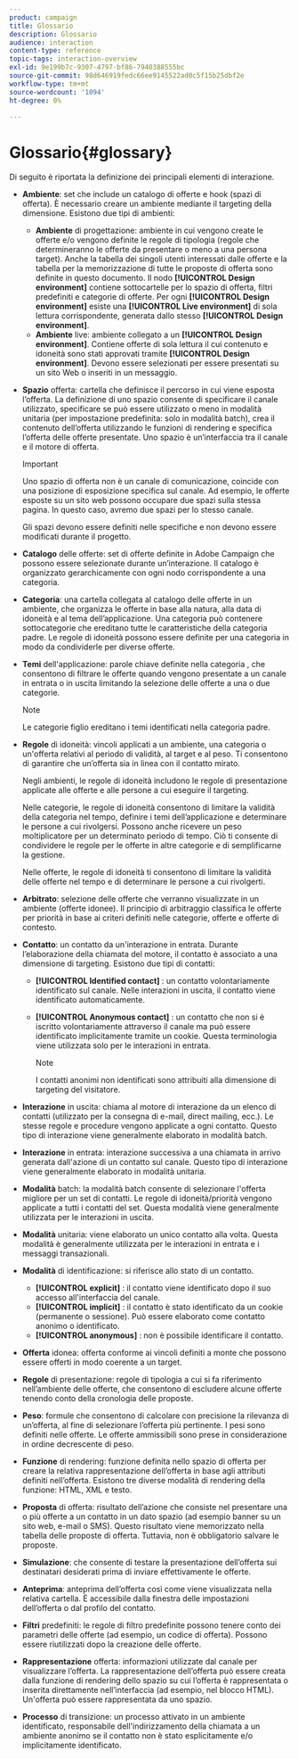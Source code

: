 ```yaml
---
product: campaign
title: Glossario
description: Glossario
audience: interaction
content-type: reference
topic-tags: interaction-overview
exl-id: 9e199b7c-9307-4797-bf86-7940388555bc
source-git-commit: 98d646919fedc66ee9145522ad0c5f15b25dbf2e
workflow-type: tm+mt
source-wordcount: '1094'
ht-degree: 0%

---
```


# Glossario{#glossary}

Di seguito è riportata la definizione dei principali elementi di interazione.

* **Ambiente**: set che include un catalogo di offerte e hook (spazi di offerta). È necessario creare un ambiente mediante il targeting della dimensione. Esistono due tipi di ambienti:

   * **Ambiente** di progettazione: ambiente in cui vengono create le offerte e/o vengono definite le regole di tipologia (regole che determineranno le offerte da presentare o meno a una persona target). Anche la tabella dei singoli utenti interessati dalle offerte e la tabella per la memorizzazione di tutte le proposte di offerta sono definite in questo documento. Il nodo **[!UICONTROL Design environment]** contiene sottocartelle per lo spazio di offerta, filtri predefiniti e categorie di offerte. Per ogni **[!UICONTROL Design environment]** esiste una **[!UICONTROL Live environment]** di sola lettura corrispondente, generata dallo stesso **[!UICONTROL Design environment]**.
   * **Ambiente** live: ambiente collegato a un  **[!UICONTROL Design environment]**. Contiene offerte di sola lettura il cui contenuto e idoneità sono stati approvati tramite **[!UICONTROL Design environment]**. Devono essere selezionati per essere presentati su un sito Web o inseriti in un messaggio.

* **Spazio** offerta: cartella che definisce il percorso in cui viene esposta l’offerta. La definizione di uno spazio consente di specificare il canale utilizzato, specificare se può essere utilizzato o meno in modalità unitaria (per impostazione predefinita: solo in modalità batch), crea il contenuto dell’offerta utilizzando le funzioni di rendering e specifica l’offerta delle offerte presentate. Uno spazio è un’interfaccia tra il canale e il motore di offerta.

   >[!IMPORTANT]
   >
   >Uno spazio di offerta non è un canale di comunicazione, coincide con una posizione di esposizione specifica sul canale. Ad esempio, le offerte esposte su un sito web possono occupare due spazi sulla stessa pagina. In questo caso, avremo due spazi per lo stesso canale.
   >
   >Gli spazi devono essere definiti nelle specifiche e non devono essere modificati durante il progetto.

* **Catalogo** delle offerte: set di offerte definite in Adobe Campaign che possono essere selezionate durante un’interazione. Il catalogo è organizzato gerarchicamente con ogni nodo corrispondente a una categoria.
* **Categoria**: una cartella collegata al catalogo delle offerte in un ambiente, che organizza le offerte in base alla natura, alla data di idoneità e al tema dell’applicazione. Una categoria può contenere sottocategorie che ereditano tutte le caratteristiche della categoria padre. Le regole di idoneità possono essere definite per una categoria in modo da condividerle per diverse offerte.
* **Temi** dell&#39;applicazione: parole chiave definite nella categoria , che consentono di filtrare le offerte quando vengono presentate a un canale in entrata o in uscita limitando la selezione delle offerte a una o due categorie.

   >[!NOTE]
   >
   >Le categorie figlio ereditano i temi identificati nella categoria padre.

* **Regole** di idoneità: vincoli applicati a un ambiente, una categoria o un&#39;offerta relativi al periodo di validità, al target e al peso. Ti consentono di garantire che un’offerta sia in linea con il contatto mirato.

   Negli ambienti, le regole di idoneità includono le regole di presentazione applicate alle offerte e alle persone a cui eseguire il targeting.

   Nelle categorie, le regole di idoneità consentono di limitare la validità della categoria nel tempo, definire i temi dell’applicazione e determinare le persone a cui rivolgersi. Possono anche ricevere un peso moltiplicatore per un determinato periodo di tempo. Ciò ti consente di condividere le regole per le offerte in altre categorie e di semplificarne la gestione.

   Nelle offerte, le regole di idoneità ti consentono di limitare la validità delle offerte nel tempo e di determinare le persone a cui rivolgerti.

* **Arbitrato**: selezione delle offerte che verranno visualizzate in un ambiente (offerte idonee). Il principio di arbitraggio classifica le offerte per priorità in base ai criteri definiti nelle categorie, offerte e offerte di contesto.
* **Contatto**: un contatto da un&#39;interazione in entrata. Durante l’elaborazione della chiamata del motore, il contatto è associato a una dimensione di targeting. Esistono due tipi di contatti:

   * **[!UICONTROL Identified contact]** : un contatto volontariamente identificato sul canale. Nelle interazioni in uscita, il contatto viene identificato automaticamente.
   * **[!UICONTROL Anonymous contact]** : un contatto che non si è iscritto volontariamente attraverso il canale ma può essere identificato implicitamente tramite un cookie. Questa terminologia viene utilizzata solo per le interazioni in entrata.

      >[!NOTE]
      >
      >I contatti anonimi non identificati sono attribuiti alla dimensione di targeting del visitatore.

* **Interazione** in uscita: chiama al motore di interazione da un elenco di contatti (utilizzato per la consegna di e-mail, direct mailing, ecc.). Le stesse regole e procedure vengono applicate a ogni contatto. Questo tipo di interazione viene generalmente elaborato in modalità batch.
* **Interazione** in entrata: interazione successiva a una chiamata in arrivo generata dall&#39;azione di un contatto sul canale. Questo tipo di interazione viene generalmente elaborato in modalità unitaria.
* **Modalità** batch: la modalità batch consente di selezionare l&#39;offerta migliore per un set di contatti. Le regole di idoneità/priorità vengono applicate a tutti i contatti del set. Questa modalità viene generalmente utilizzata per le interazioni in uscita.
* **Modalità** unitaria: viene elaborato un unico contatto alla volta. Questa modalità è generalmente utilizzata per le interazioni in entrata e i messaggi transazionali.
* **Modalità** di identificazione: si riferisce allo stato di un contatto.

   * **[!UICONTROL explicit]** : il contatto viene identificato dopo il suo accesso all&#39;interfaccia del canale.
   * **[!UICONTROL implicit]** : il contatto è stato identificato da un cookie (permanente o sessione). Può essere elaborato come contatto anonimo o identificato.
   * **[!UICONTROL anonymous]** : non è possibile identificare il contatto.

* **Offerta** idonea: offerta conforme ai vincoli definiti a monte che possono essere offerti in modo coerente a un target.
* **Regole** di presentazione: regole di tipologia a cui si fa riferimento nell’ambiente delle offerte, che consentono di escludere alcune offerte tenendo conto della cronologia delle proposte.
* **Peso**: formule che consentono di calcolare con precisione la rilevanza di un’offerta, al fine di selezionare l’offerta più pertinente. I pesi sono definiti nelle offerte. Le offerte ammissibili sono prese in considerazione in ordine decrescente di peso.
* **Funzione** di rendering: funzione definita nello spazio di offerta per creare la relativa rappresentazione dell’offerta in base agli attributi definiti nell’offerta. Esistono tre diverse modalità di rendering della funzione: HTML, XML e testo.
* **Proposta** di offerta: risultato dell’azione che consiste nel presentare una o più offerte a un contatto in un dato spazio (ad esempio banner su un sito web, e-mail o SMS). Questo risultato viene memorizzato nella tabella delle proposte di offerta. Tuttavia, non è obbligatorio salvare le proposte.
* **Simulazione**: che consente di testare la presentazione dell’offerta sui destinatari desiderati prima di inviare effettivamente le offerte.
* **Anteprima**: anteprima dell’offerta così come viene visualizzata nella relativa cartella. È accessibile dalla finestra delle impostazioni dell’offerta o dal profilo del contatto.
* **Filtri** predefiniti: le regole di filtro predefinite possono tenere conto dei parametri delle offerte (ad esempio, un codice di offerta). Possono essere riutilizzati dopo la creazione delle offerte.
* **Rappresentazione** offerta: informazioni utilizzate dal canale per visualizzare l’offerta. La rappresentazione dell’offerta può essere creata dalla funzione di rendering dello spazio su cui l’offerta è rappresentata o inserita direttamente nell’interfaccia (ad esempio, nel blocco HTML). Un&#39;offerta può essere rappresentata da uno spazio.
* **Processo** di transizione: un processo attivato in un ambiente identificato, responsabile dell&#39;indirizzamento della chiamata a un ambiente anonimo se il contatto non è stato esplicitamente e/o implicitamente identificato.
